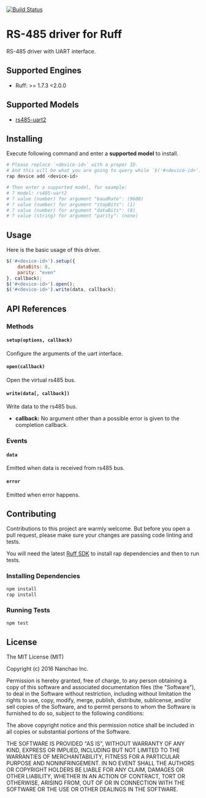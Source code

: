 [![Build Status](https://travis-ci.org/ruff-drivers/rs485-uart2.svg)](https://travis-ci.org/ruff-drivers/rs485-uart2)

# RS-485 driver for Ruff

RS-485 driver with UART interface.

## Supported Engines

* Ruff: >= 1.7.3 <2.0.0

## Supported Models

- [rs485-uart2](https://rap.ruff.io/devices/rs485-uart2)

## Installing

Execute following command and enter a **supported model** to install.

```sh
# Please replace `<device-id>` with a proper ID.
# And this will be what you are going to query while `$('#<device-id>')`.
rap device add <device-id>

# Then enter a supported model, for example:
# ? model: rs485-uart2
# ? value (number) for argument "baudRate": (9600)
# ? value (number) for argument "stopBits": (1)
# ? value (number) for argument "dataBits": (8)
# ? value (string) for argument "parity": (none)
```

## Usage

Here is the basic usage of this driver.

```js
$('#<device-id>').setup({
    dataBits: 8,
    parity: "even"
}, callback);
$('#<device-id>').open();
$('#<device-id>').write(data, callback);
```

## API References

### Methods

#### `setup(options, callback)`

Configure the arguments of the uart interface.

#### `open(callback)`

Open the virtual rs485 bus.

#### `write(data[, callback])`

Write data to the rs485 bus.

- **callback:** No argument other than a possible error is given to the completion callback.

### Events

#### `data`

Emitted when data is received from rs485 bus.

#### `error`

Emitted when error happens.

## Contributing

Contributions to this project are warmly welcome. But before you open a pull request, please make sure your changes are passing code linting and tests.

You will need the latest [Ruff SDK](https://ruff.io/) to install rap dependencies and then to run tests.

### Installing Dependencies

```sh
npm install
rap install
```

### Running Tests

```sh
npm test
```

## License

The MIT License (MIT)

Copyright (c) 2016 Nanchao Inc.

Permission is hereby granted, free of charge, to any person obtaining a copy of this software and associated documentation files (the "Software"), to deal in the Software without restriction, including without limitation the rights to use, copy, modify, merge, publish, distribute, sublicense, and/or sell copies of the Software, and to permit persons to whom the Software is furnished to do so, subject to the following conditions:

The above copyright notice and this permission notice shall be included in all copies or substantial portions of the Software.

THE SOFTWARE IS PROVIDED "AS IS", WITHOUT WARRANTY OF ANY KIND, EXPRESS OR IMPLIED, INCLUDING BUT NOT LIMITED TO THE WARRANTIES OF MERCHANTABILITY, FITNESS FOR A PARTICULAR PURPOSE AND NONINFRINGEMENT. IN NO EVENT SHALL THE AUTHORS OR COPYRIGHT HOLDERS BE LIABLE FOR ANY CLAIM, DAMAGES OR OTHER LIABILITY, WHETHER IN AN ACTION OF CONTRACT, TORT OR OTHERWISE, ARISING FROM, OUT OF OR IN CONNECTION WITH THE SOFTWARE OR THE USE OR OTHER DEALINGS IN THE SOFTWARE.
